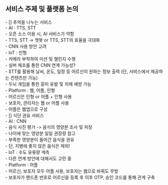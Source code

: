 <h2>서비스 주제 및 플랫폼 논의</h2>
- [] 추억을 나누는 서비스<br>
    - AI : TTS, STT<br>
        - 오픈 소스 이용 시, AI 서비스가 약함<br>
        - TTS, STT -> 챗봇 or TTS, STT의 효율을 극대화<br>
        - CNN 사용 방안 고려<br>
    - IoT : 인형<br>
        - 카메라 부착하여 미션 및 챌린지 수행<br>
        - 실버 체조를 통한 CNN 연계 가능성?<br>
        - STT를 활용해 날씨, 온도, 일정 등 어르신이 원하는 정보 출력 (단, 서비스에서 제공하는 컨텐츠만 가능)<br>
        - 두뇌 게임을 통한 흥미 유발 및 치매 예방 가능<br>
    - Platform : 웹, 어플, 인형<br>
        - 어르신은 인형 or 어플 + 인형 사용<br>
        - 보호자, 관리자는 웹 or 어플 사용<br>
        - 어플은 웹앱으로 구성<br>
- [] 식단 권유 서비스<br>
    - AI : CNN<br>
        - 음식 사진 평가 -> 음식의 영양분 조사 및 저장<br>
        - 나이에 맞는 영양분 일일 권장량 참고<br>
        - 부족한 영양분이 들어간 음식을 권유<br>
        - 단, 지병에 좋지 않은 음식은 제외!<br>
    - IoT : 수도 유류량 계측<br>
        - 다른 연계 방안에 대해서도 고민 중<br>
    - Platform : 어플<br>
        - 어르신, 보호자 모두 어플 사용, 보호자는 웹으로 바꿔도 무방<br>
        - 보호자가 핸드폰 번호로 어르신을 등록 후 이후 OTP, 승인 코드를 통해 관계 구축<br>


